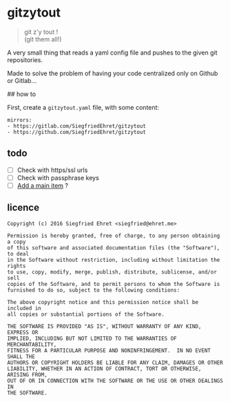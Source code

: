 # gitzytout

> git z'y tout !<br>
(git them all!)

A very small thing that reads a yaml config file and pushes to the given git repositories.

Made to solve the problem of having your code centralized only on Github or Gitlab...

## how to

First, create a `gitzytout.yaml` file, with some content:

```
mirrors:
- https://gitlab.com/SiegfriedEhret/gitzytout
- https://github.com/SiegfriedEhret/gitzytout
```

## todo

- [ ] Check with https/ssl urls
- [ ] Check with passphrase keys
- [ ] [Add a main item](https://gitlab.com/SiegfriedEhret/gitzytout/issues/1) ?

## licence

```
Copyright (c) 2016 Siegfried Ehret <siegfried@ehret.me>

Permission is hereby granted, free of charge, to any person obtaining a copy
of this software and associated documentation files (the "Software"), to deal
in the Software without restriction, including without limitation the rights
to use, copy, modify, merge, publish, distribute, sublicense, and/or sell
copies of the Software, and to permit persons to whom the Software is
furnished to do so, subject to the following conditions:

The above copyright notice and this permission notice shall be included in
all copies or substantial portions of the Software.

THE SOFTWARE IS PROVIDED "AS IS", WITHOUT WARRANTY OF ANY KIND, EXPRESS OR
IMPLIED, INCLUDING BUT NOT LIMITED TO THE WARRANTIES OF MERCHANTABILITY,
FITNESS FOR A PARTICULAR PURPOSE AND NONINFRINGEMENT.  IN NO EVENT SHALL THE
AUTHORS OR COPYRIGHT HOLDERS BE LIABLE FOR ANY CLAIM, DAMAGES OR OTHER
LIABILITY, WHETHER IN AN ACTION OF CONTRACT, TORT OR OTHERWISE, ARISING FROM,
OUT OF OR IN CONNECTION WITH THE SOFTWARE OR THE USE OR OTHER DEALINGS IN
THE SOFTWARE.
```
